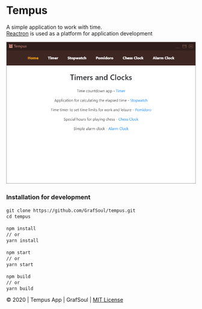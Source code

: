 # Tempus

A simple application to work with time.  
[Reactron] is used as a platform for application development

![alt text](/design/screen.png 'Tempus')

### Installation for development

```
git clone https://github.com/GrafSoul/tempus.git
cd tempus

npm install
// or
yarn install

npm start
// or
yarn start

npm build
// or
yarn build
```

© 2020 | Tempus App | GrafSoul | [MIT License]

[mit license]: https://github.com/GrafSoul/tempus/blob/master/LICENSE
[reactron]: https://github.com/Xgraf/reactron
